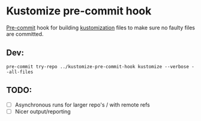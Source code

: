 # Kustomize pre-commit hook

[Pre-commit](https://pre-commit.com/) hook for building [kustomization](https://kustomize.io/) files to make sure no faulty files are committed.

## Dev:

`pre-commit try-repo ../kustomize-pre-commit-hook kustomize --verbose --all-files`

## TODO:

- [ ] Asynchronous runs for larger repo's / with remote refs
- [ ] Nicer output/reporting
